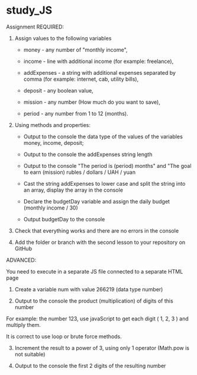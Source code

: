 # study_JS

Assignment
REQUIRED: 


1) Assign values to the following variables 



   - money - any number of "monthly income",

   - income - line with additional income (for example: freelance), 

   - addExpenses - a string with additional expenses separated by comma (for example: internet, cab, utility bills), 

   - deposit - any boolean value,

   - mission - any number (How much do you want to save),

   - period - any number from 1 to 12 (months).





2) Using methods and properties:



   - Output to the console the data type of the values of the variables money, income, deposit;

   - Output to the console the addExpenses string length

   - Output to the console "The period is (period) months" and "The goal to earn (mission) rubles / dollars / UAH / yuan

   - Cast the string addExpenses to lower case and split the string into an array, display the array in the console

   - Declare the budgetDay variable and assign the daily budget (monthly income / 30)

   - Output budgetDay to the console





3) Check that everything works and there are no errors in the console



4) Add the folder or branch with the second lesson to your repository on GitHub






ADVANCED: 




You need to execute in a separate JS file connected to a separate HTML page





1) Create a variable num with value 266219 (data type number)



2) Output to the console the product (multiplication) of digits of this number

For example: the number 123, use javaScript to get each digit ( 1, 2, 3 ) and multiply them.

It is correct to use loop or brute force methods.



3) Increment the result to a power of 3, using only 1 operator (Math.pow is not suitable)



4) Output to the console the first 2 digits of the resulting number


